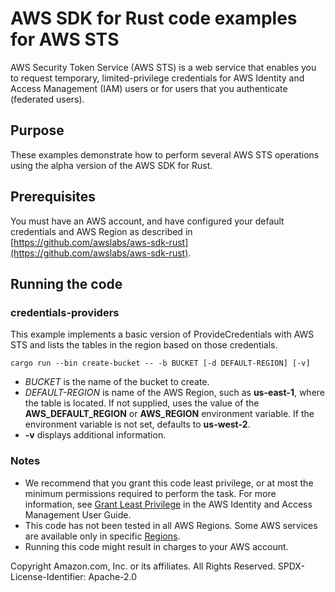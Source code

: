 # AWS SDK for Rust code examples for AWS STS

AWS Security Token Service (AWS STS) is a web service that enables you to request temporary, limited-privilege credentials for AWS Identity and Access Management (IAM) users or for users that you authenticate (federated users). 

## Purpose

These examples demonstrate how to perform several AWS STS operations using the alpha version of the AWS SDK for Rust.

## Prerequisites

You must have an AWS account, and have configured your default credentials and AWS Region as described in [https://github.com/awslabs/aws-sdk-rust](https://github.com/awslabs/aws-sdk-rust).

## Running the code

### credentials-providers

This example implements a basic version of ProvideCredentials with AWS STS and lists the tables in the region based on those credentials.

`cargo run --bin create-bucket -- -b BUCKET [-d DEFAULT-REGION] [-v]`

- _BUCKET_ is the name of the bucket to create.
- _DEFAULT-REGION_ is name of the AWS Region, such as __us-east-1__, where the table is located.
  If not supplied, uses the value of the __AWS_DEFAULT_REGION__ or __AWS_REGION__ environment variable.
  If the environment variable is not set, defaults to __us-west-2__.
- __-v__ displays additional information.

### Notes

- We recommend that you grant this code least privilege,
  or at most the minimum permissions required to perform the task.
  For more information, see
  [Grant Least Privilege](https://docs.aws.amazon.com/IAM/latest/UserGuide/best-practices.html#grant-least-privilege)
  in the AWS Identity and Access Management User Guide.
- This code has not been tested in all AWS Regions.
  Some AWS services are available only in specific
  [Regions](https://aws.amazon.com/about-aws/global-infrastructure/regional-product-services).
- Running this code might result in charges to your AWS account.

Copyright Amazon.com, Inc. or its affiliates. All Rights Reserved. SPDX-License-Identifier: Apache-2.0